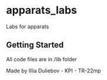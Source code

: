 # apparats_labs

Labs for apparats

## Getting Started

All code files are in /lib folder

Made by Illia Duliebov - KPI - TR-22mp
